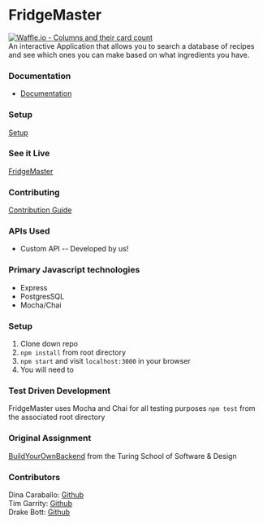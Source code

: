 # FridgeMaster
[![Waffle.io - Columns and their card count](https://badge.waffle.io/bottd/fridgemaster.svg?columns=all)](https://waffle.io/bottd/fridgemaster)<br>
 An interactive Application that allows you to search a database of recipes and see which ones you can make based on what ingredients you have.
### Documentation

* [Documentation](https://github.com/bottd/fridgemaster/blob/master/DOCUMENTATION.md)

### Setup

[Setup](https://github.com/bottd/fridgemaster/blob/master/GETTING_STARTED.md)

### See it Live
[FridgeMaster](https://fridgemaster.herokuapp.com/api/v1)

### Contributing
[Contribution Guide](https://github.com/bottd/fridgemaster/blob/master/CONTRIBUTING.md)

### APIs Used
* Custom API -- Developed by us!

### Primary Javascript technologies
* Express
* PostgresSQL
* Mocha/Chai

### Setup

1. Clone down repo
2. `npm install` from root directory
3. `npm start` and visit `localhost:3000` in your browser
4. You will need to 

### Test Driven Development

FridgeMaster uses Mocha and Chai for all testing purposes
`npm test` from the associated root directory

### Original Assignment

[BuildYourOwnBackend](http://frontend.turing.io/projects/build-your-own-backend.html) from the Turing School of Software & Design

### Contributors

Dina Caraballo: [Github](https://github.com/djcaraballo)<br>
Tim Garrity: [Github](https://github.com/Salamandastron1)<br>
Drake Bott: [Github](https://github.com/bottd)
